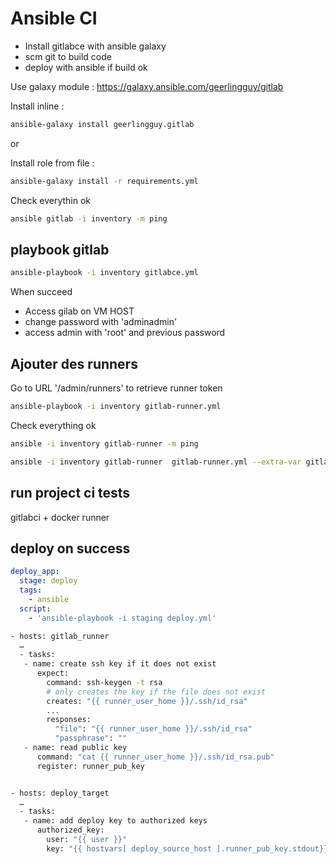 # Ansible CI

* Install gitlabce with ansible galaxy
* scm git to build code
* deploy with ansible if build ok


Use galaxy module : https://galaxy.ansible.com/geerlingguy/gitlab


Install inline :

```bash
ansible-galaxy install geerlingguy.gitlab
```
or 

Install role from file : 

```bash
ansible-galaxy install -r requirements.yml
```

Check everythin ok 

```bash
ansible gitlab -i inventory -m ping

```

## playbook gitlab

```bash
ansible-playbook -i inventory gitlabce.yml
```

When succeed

* Access gilab on VM HOST 
* change password with 'adminadmin'
* access admin with 'root' and previous password



## Ajouter des runners

Go to URL '/admin/runners' to retrieve runner token


```bash
ansible-playbook -i inventory gitlab-runner.yml
```

Check everything ok

```bash
ansible -i inventory gitlab-runner -m ping 
```

```bash
ansible -i inventory gitlab-runner  gitlab-runner.yml --extra-var gitlab_registration_token='TOKEN'
```



## run project ci tests

gitlabci + docker runner

## deploy on success


```yaml
deploy_app:
  stage: deploy
  tags:
    - ansible
  script:
    - 'ansible-playbook -i staging deploy.yml'
```


```bash
- hosts: gitlab_runner
  …
  - tasks:
   - name: create ssh key if it does not exist
      expect:
        command: ssh-keygen -t rsa
        # only creates the key if the file does not exist
        creates: "{{ runner_user_home }}/.ssh/id_rsa"
        ...
        responses:
          "file": "{{ runner_user_home }}/.ssh/id_rsa"
          "passphrase": ""
   - name: read public key
      command: "cat {{ runner_user_home }}/.ssh/id_rsa.pub"
      register: runner_pub_key


- hosts: deploy_target
  …
  - tasks:
   - name: add deploy key to authorized keys
      authorized_key:
        user: "{{ user }}"
        key: "{{ hostvars[ deploy_source_host ].runner_pub_key.stdout}}"

```